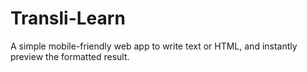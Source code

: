 # Transli-Learn
A simple mobile-friendly web app to write text or HTML, and instantly preview the formatted result.
